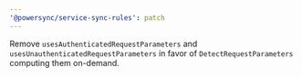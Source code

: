 ```yaml
---
'@powersync/service-sync-rules': patch
---
```


Remove `usesAuthenticatedRequestParameters` and `usesUnauthenticatedRequestParameters` in favor of `DetectRequestParameters` computing them on-demand.

